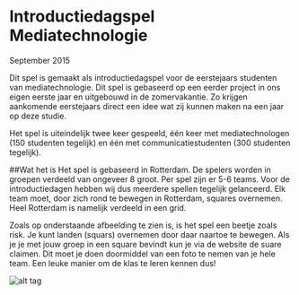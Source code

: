 # Introductiedagspel Mediatechnologie 
September 2015

Dit spel is gemaakt als introductiedagspel voor de eerstejaars studenten van mediatechnologie. Dit spel is gebaseerd op een eerder project in ons eigen eerste jaar en uitgebouwd in de zomervakantie. Zo krijgen aankomende eerstejaars direct een idee wat zij kunnen maken na een jaar op deze studie.

Het spel is uiteindelijk twee keer gespeeld, één keer met mediatechnologen (150 studenten tegelijk) en één met communicatiestudenten (300 studenten tegelijk). 

##Wat het is
Het spel is gebaseerd in Rotterdam. De spelers worden in groepen verdeeld van ongeveer 8 groot. Per spel zijn er 5-6 teams. Voor de introductiedagen hebben wij dus meerdere spellen tegelijk gelanceerd. Elk team moet, door zich rond te bewegen in Rotterdam, squares overnemen. Heel Rotterdam is namelijk verdeeld in een grid.

Zoals op onderstaande afbeelding te zien is, is het spel een beetje zoals risk. Je kunt landen (squars) overnemen door daar naartoe te bewegen. Als je je met jouw groep in een square bevindt kun je via de website de suare claimen. Dit moet je doen doormiddel van een foto te nemen van je hele team. Een leuke manier om de klas te leren kennen dus!

![alt tag](http://url/to/img.png)
